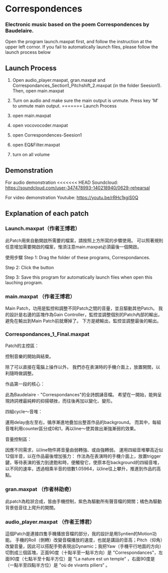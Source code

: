 # Correspondences
### Electronic music based on the poem Correspondences by Baudelaire.


Open the program launch.maxpat first,
and follow the instruction at the upper left cornor.
If you fail to automatically launch files,
please follow the launch process below


## Launch Process

1. Open audio_player.maxpat, gran.maxpat and Correspondances_Section1_Pitchshift_2.maxpat (in the folder Seesion1). Then, open main.maxpat

2. Turn on audio and make sure the main output is unmute. Press key 'M' to unmute main output.
=======
Launch Process

1. open main.maxpat
2. open vocovocoder.maxpat
3. open Correspondences-Seesion1
4. open EQ&Filter.maxpat
5. turn on all volume



## Demonstration

For audio demonstration
<<<<<<< HEAD
Soundcloud: https://soundcloud.com/user-347478993-140218940/0629-rehearsal

For video demonstration
Youtube: https://youtu.be/rRHc1kgiS0Q



## Explanation of each patch


### Launch.maxpat（作者王博君）

此Patch用來自動開啟所需要的檔案，請按照上方所寫的步驟使用。
可以照著規則任意增加需要開啟的檔案，惟須注意main.maxpat必須最後一個開啟。

使用步驟
Step 1: Drag the folder of these programs, Correspondances.

Step 2: Click the button

Step 3: Save this program for automatically launch files when open this lauching program.


### main.maxpat （作者王博君）

Main Patch，功用是監控和調整不同Patch之間的音量，並且驅動其他Patch。
我的設計是右邊的區塊作為Gain Controller，監控並調整個別的Patch內部的輸出，避免在輸出到Main Patch前就爆掉了。
下方是總輸出，監控並調整最後的輸出。


### Correspondances_1_Final.maxpat

Patch的主控區：

控制音樂的開始與結束。

除了可以直接在電腦上操作以外，
我們亦在表演時的手機介面上，放置開關，以利隨時做調整。

作品第一段的核心：

此為Baudelaire - "Correspondances"的全詩朗誦音檔。
希望在一開始，能夠呈現詩詞裡最純粹的抑揚頓挫，而往後再加以變化、變形。

四組cycle～音堆：

運用delay由左至右，循序漸進地疊加出整首作品的background。
而其中，每組音堆利用counter區分成0和1，再以line～使其做出漸強漸弱的效果。

音量控制區：

因應不同需求，以line物件將音量由弱轉強、或由強轉弱。
運用四組音堆攀高近似12個半音，以在作品最後增加張力：
作法為在表演時的手機介面上，放置trigger鍵，等待表演的張力到達飽和時，便觸發它，使原本在background的四組音堆，以不同的速率，透過相乘半音的倍數1.05964，以line往上攀升，推進到作品的高點。


### gran.maxpat （作者林劭奇）

此patch為粒狀合成，皆由手機控制，紫色為驅動所有聲音檔的開關；橘色為驅動背景低音往上爬升的開關。


### audio_player.maxpat （作者王博君）

這個Patch是連接四隻手機播放音檔的部分，我的設計是用Syntien的Motion功能。
手機的Roll（側轉）改變音檔播放的速度，也就是講話的音高；Pitch（仰角）改變音量，因此可以搭配手勢表現出Dynamic；我把Yaw（手機平行地面的方向）切割成三個區塊，正面90度（十點半至一點半方向）是 "Correspondances"，左面90度（七點半至十點半方位）是 "La nature est un temple" ，右面90度是（一點半至四點半方位）是 "où de vivants piliers“ 。
